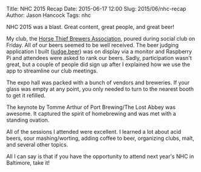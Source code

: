 Title: NHC 2015 Recap
Date: 2015-06-17 12:00
Slug: 2015/06/nhc-recap
Author: Jason Hancock
Tags: nhc

NHC 2015 was a blast. Great content, great people, and great beer!

My club, the [Horse Thief Brewers Association](http://horsethiefbrewers.com),
poured during social club on Friday. All of our beers seemed to be well
received. The beer judging application I built ([judge.beer](https://judge.beer))
was on display via a monitor and Raspberry Pi and attendees were asked to rank
our beers. Sadly, participation wasn't great, but a couple of people did sign up
after I explained how we use the app to streamline our club meetings.

The expo hall was packed with a bunch of vendors and breweries. If your glass was
empty at any point, you only needed to turn to the nearest booth to get it
refilled.

The keynote by Tomme Arthur of Port Brewing/The Lost Abbey was awesome. It
captured the spirit of homebrewing and was met with a standing ovation.

All of the sessions I attended were excellent. I learned a lot about acid beers,
sour mashing/worting, adding coffee to beer, organizing clubs, malt, and several
other topics.

All I can say is that if you have the opportunity to attend next year's NHC in
Baltimore, take it!
